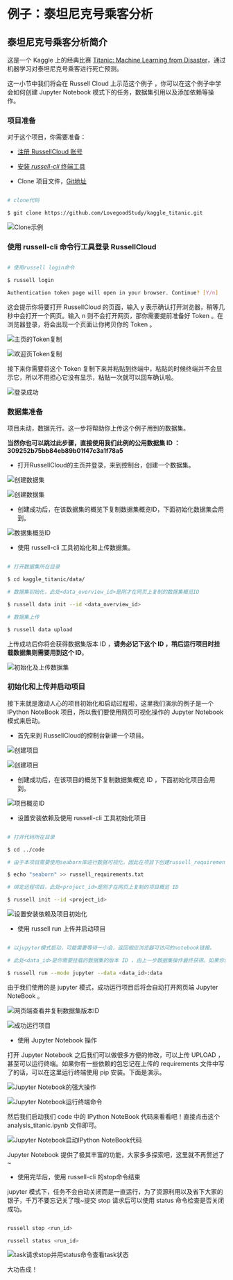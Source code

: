 ﻿# 例子：泰坦尼克号乘客分析



## 泰坦尼克号乘客分析简介



这是一个 Kaggle 上的经典比赛 [Titanic: Machine Learning from Disaster](https://www.kaggle.com/c/titanic)，通过机器学习对泰坦尼克号乘客进行死亡预测。

这一小节中我们将会在 Russell Cloud 上示范这个例子 ，你可以在这个例子中学会如何创建 Jupyter Notebook 模式下的任务，数据集引用以及添加依赖等操作。





### 项目准备



对于这个项目，你需要准备：

* [注册 RussellCloud 账号](http://russellcloud.com/#regist)

* [安装 *russell-cli* 终端工具](http://docs.russellcloud.com/get-started/install.html)

* Clone 项目文件，[Git地址](https://github.com/LovegoodStudy/kaggle_titanic.git)

```bash

# clone代码

$ git clone https://github.com/LovegoodStudy/kaggle_titanic.git

```

![Clone示例](https://github.com/LovegoodStudy/kaggle_titanic/raw/master/.img/kaggle-titanic-gitclone.png)





### 使用 russell-cli 命令行工具登录 RussellCloud



```bash

# 使用russell login命令

$ russell login

Authentication token page will open in your browser. Continue? [Y/n]

```

这会提示你将要打开 RussellCloud 的页面，输入 y 表示确认打开浏览器，稍等几秒中会打开一个网页。输入 n 则不会打开网页，那你需要提前准备好 Token 。在浏览器登录，将会出现一个页面让你拷贝你的 Token 。

![主页的Token复制](https://github.com/LovegoodStudy/kaggle_titanic/raw/master/.img/kaggle-titanic-logintoken1.png)

![欢迎页Token复制](https://github.com/LovegoodStudy/kaggle_titanic/raw/master/.img/kaggle-titanic-logintoken1.png)

接下来你需要将这个 Token 复制下来并粘贴到终端中，粘贴的时候终端并不会显示它，所以不用担心它没有显示，粘贴一次就可以回车确认啦。

![登录成功](https://github.com/LovegoodStudy/kaggle_titanic/raw/master/.img/kaggle-titanic-loginsuccess.png)





### 数据集准备



项目未动，数据先行。这一步将帮助你上传这个例子用到的数据集。

**当然你也可以跳过此步骤，直接使用我们此例的公用数据集 ID ：309252b75bb84eb89b01f47c3a1f78a5**

* 打开RussellCloud的主页并登录，来到控制台，创建一个数据集。

![创建数据集](https://github.com/LovegoodStudy/kaggle_titanic/raw/master/.img/kaggle-titanic-datasetpage.png)

![创建数据集](https://github.com/LovegoodStudy/kaggle_titanic/raw/master/.img/kaggle-titanic-datasetnew.png)

* 创建成功后，在该数据集的概览下复制数据集概览ID，下面初始化数据集会用到。

![数据集概览ID](https://github.com/LovegoodStudy/kaggle_titanic/raw/master/.img/kaggle-titanic-datasetoverviewID.png)

* 使用 russell-cli 工具初始化和上传数据集。

```bash

# 打开数据集所在目录

$ cd kaggle_titanic/data/

# 数据集初始化，此处<data_overview_id>是刚才在网页上复制的数据集概览ID

$ russell data init --id <data_overview_id>

# 数据集上传

$ russell data upload

```

上传成功后你将会获得数据集版本 ID ，**请务必记下这个 ID ，稍后运行项目时挂载数据集则需要用到这个 ID**。

![初始化及上传数据集](https://github.com/LovegoodStudy/kaggle_titanic/raw/master/.img/kaggle-titanic-datasetupload.png)





### 初始化和上传并启动项目



接下来就是激动人心的项目初始化和启动过程啦，这里我们演示的例子是一个 IPython NoteBook 项目，所以我们要使用网页可视化操作的 Jupyter Notebook 模式来启动。

* 首先来到 RussellCloud的控制台新建一个项目。

![创建项目](https://github.com/LovegoodStudy/kaggle_titanic/raw/master/.img/kaggle-titanic-projectpage.png)

![创建项目](https://github.com/LovegoodStudy/kaggle_titanic/raw/master/.img/kaggle-titanic-projectnew.png)

* 创建成功后，在该项目的概览下复制数据集概览 ID ，下面初始化项目会用到。

![项目概览ID](https://github.com/LovegoodStudy/kaggle_titanic/raw/master/.img/kaggle-titanic-projectoverviewID.png)

* 设置安装依赖及使用 russell-cli 工具初始化项目

```bash

# 打开代码所在目录

$ cd ../code

# 由于本项目需要使用seaborn库进行数据可视化，因此在项目下创建russell_requirements.txt来指示系统安装依赖

$ echo "seaborn" >> russell_requirements.txt

# 绑定远程项目，此处<project_id>是刚才在网页上复制的项目概览 ID

$ russell init --id <project_id>

```

![设置安装依赖及项目初始化](https://github.com/LovegoodStudy/kaggle_titanic/raw/master/.img/kaggle-titanic-projectinit.png)

* 使用 russell run 上传并启动项目

```bash

# 以jupyter模式启动，可能需要等待一小会，返回相应浏览器可访问的notebook链接。

# 此处<data_id>是你需要挂载的数据集的版本 ID ，由上一步数据集操作最终获得。如果你没有记下版本 ID ，可以通过网页端数据集页面“版本”查看并复制版本 ID 。这里<data_id>后的:data是用于指定挂载名称，数据目录会挂载到系统的 /input/挂载名称 的目录下，这里就是 /input/data 下。

$ russell run --mode jupyter --data <data_id>:data

```

由于我们使用的是 jupyter 模式，成功运行项目后将会自动打开网页端 Jupyter NoteBook 。

![网页端查看并复制数据集版本ID](https://github.com/LovegoodStudy/kaggle_titanic/raw/master/.img/kaggle-titanic-datasetID.png)

![成功运行项目](https://github.com/LovegoodStudy/kaggle_titanic/raw/master/.img/kaggle-titanic-projectrunsuccess.png)

* 使用 Jupyter Notebook 操作

打开 Jupyter Notebook 之后我们可以做很多方便的修改，可以上传 UPLOAD ，甚至可以运行终端。如果你有一些依赖的包忘记在上传的 requirements 文件中写了的话，可以在这里运行终端使用 pip 安装。下面是演示。

![Jupyter Notebook的强大操作](https://github.com/LovegoodStudy/kaggle_titanic/raw/master/.img/kaggle-titanic-jupyternew.png)

![Jupyter Notebook运行终端命令](https://github.com/LovegoodStudy/kaggle_titanic/raw/master/.img/kaggle-titanic-jupyternewterminal.png)

然后我们启动我们 code 中的 IPython NoteBook 代码来看看吧！直接点击这个 analysis_titanic.ipynb 文件即可。

![Jupyter Notebook启动IPython NoteBook代码](https://github.com/LovegoodStudy/kaggle_titanic/raw/master/.img/kaggle-titanic-jupyterrun.png)

Jupyter Notebook 提供了极其丰富的功能，大家多多探索吧，这里就不再赘述了~

* 使用完毕后，使用 russell-cli 的stop命令结束

jupyter 模式下，任务不会自动关闭而是一直运行，为了资源利用以及省下大家的银子，千万不要忘记关了哦~提交 stop 请求后可以使用 status 命令检查是否关闭成功。

```bash

russell stop <run_id>

russell status <run_id>

```

![task请求stop并用status命令查看task状态](https://github.com/LovegoodStudy/kaggle_titanic/raw/master/.img/kaggle-titanic-taskstop.png)

大功告成！







